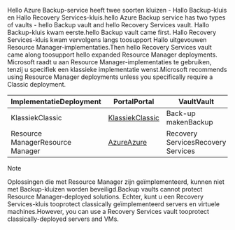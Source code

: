 <span data-ttu-id="b876d-101">Hello Azure Backup-service heeft twee soorten kluizen - Hallo Backup-kluis en Hallo Recovery Services-kluis.</span><span class="sxs-lookup"><span data-stu-id="b876d-101">hello Azure Backup service has two types of vaults - hello Backup vault and hello Recovery Services vault.</span></span> <span data-ttu-id="b876d-102">Hallo Backup-kluis kwam eerste.</span><span class="sxs-lookup"><span data-stu-id="b876d-102">hello Backup vault came first.</span></span> <span data-ttu-id="b876d-103">Hallo Recovery Services-kluis kwam vervolgens langs toosupport Hallo uitgevouwen Resource Manager-implementaties.</span><span class="sxs-lookup"><span data-stu-id="b876d-103">Then hello Recovery Services vault came along toosupport hello expanded Resource Manager deployments.</span></span> <span data-ttu-id="b876d-104">Microsoft raadt u aan Resource Manager-implementaties te gebruiken, tenzij u specifiek een klassieke implementatie wenst.</span><span class="sxs-lookup"><span data-stu-id="b876d-104">Microsoft recommends using Resource Manager deployments unless you specifically require a Classic deployment.</span></span>

| <span data-ttu-id="b876d-105">**Implementatie**</span><span class="sxs-lookup"><span data-stu-id="b876d-105">**Deployment**</span></span> | <span data-ttu-id="b876d-106">**Portal**</span><span class="sxs-lookup"><span data-stu-id="b876d-106">**Portal**</span></span> | <span data-ttu-id="b876d-107">**Vault**</span><span class="sxs-lookup"><span data-stu-id="b876d-107">**Vault**</span></span> |
| --- | --- | --- |
| <span data-ttu-id="b876d-108">Klassiek</span><span class="sxs-lookup"><span data-stu-id="b876d-108">Classic</span></span> |[<span data-ttu-id="b876d-109">Klassiek</span><span class="sxs-lookup"><span data-stu-id="b876d-109">Classic</span></span>](https://manage.windowsazure.com) |<span data-ttu-id="b876d-110">Back-up maken</span><span class="sxs-lookup"><span data-stu-id="b876d-110">Backup</span></span> |
| <span data-ttu-id="b876d-111">Resource Manager</span><span class="sxs-lookup"><span data-stu-id="b876d-111">Resource Manager</span></span> |[<span data-ttu-id="b876d-112">Azure</span><span class="sxs-lookup"><span data-stu-id="b876d-112">Azure</span></span>](https://portal.azure.com) |<span data-ttu-id="b876d-113">Recovery Services</span><span class="sxs-lookup"><span data-stu-id="b876d-113">Recovery Services</span></span> |

> [!NOTE]
> <span data-ttu-id="b876d-114">Oplossingen die met Resource Manager zijn geïmplementeerd, kunnen niet met Backup-kluizen worden beveiligd.</span><span class="sxs-lookup"><span data-stu-id="b876d-114">Backup vaults cannot protect Resource Manager-deployed solutions.</span></span> <span data-ttu-id="b876d-115">Echter, kunt u een Recovery Services-kluis tooprotect classically geïmplementeerd servers en virtuele machines.</span><span class="sxs-lookup"><span data-stu-id="b876d-115">However, you can use a Recovery Services vault tooprotect classically-deployed servers and VMs.</span></span>  
> 
> 

